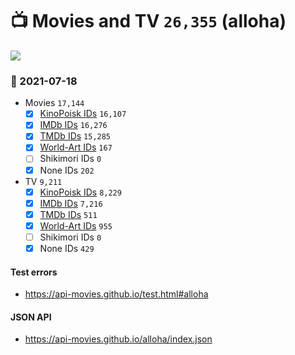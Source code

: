 # :tv: Movies and TV `26,355` (alloha)

<a href="https://API-Movies.github.io"><img src="https://API-Movies.github.io/banner.png?cache"></a>

### :date: 2021-07-18
- Movies `17,144`
  - [x] <a href="https://API-Movies.github.io/alloha/movie_kinopoisk_ids.json">KinoPoisk IDs</a> `16,107`
  - [x] <a href="https://API-Movies.github.io/alloha/movie_imdb_ids.json">IMDb IDs</a> `16,276`
  - [x] <a href="https://API-Movies.github.io/alloha/movie_tmdb_ids.json">TMDb IDs</a> `15,285`
  - [x] <a href="https://API-Movies.github.io/alloha/movie_world_art_ids.json">World-Art IDs</a> `167`
  - [ ] Shikimori IDs `0`
  - [x] None IDs `202`
- TV `9,211`
  - [x] <a href="https://API-Movies.github.io/alloha/tv_kinopoisk_ids.json">KinoPoisk IDs</a> `8,229`
  - [x] <a href="https://API-Movies.github.io/alloha/tv_imdb_ids.json">IMDb IDs</a> `7,216`
  - [x] <a href="https://API-Movies.github.io/alloha/tv_tmdb_ids.json">TMDb IDs</a> `511`
  - [x] <a href="https://API-Movies.github.io/alloha/tv_world_art_ids.json">World-Art IDs</a> `955`
  - [ ] Shikimori IDs `0`
  - [x] None IDs `429`
#### Test errors
- <a href='https://api-movies.github.io/test.html#alloha'>https://api-movies.github.io/test.html#alloha</a>
#### JSON API
- <a href='https://api-movies.github.io/alloha/index.json'>https://api-movies.github.io/alloha/index.json</a>
